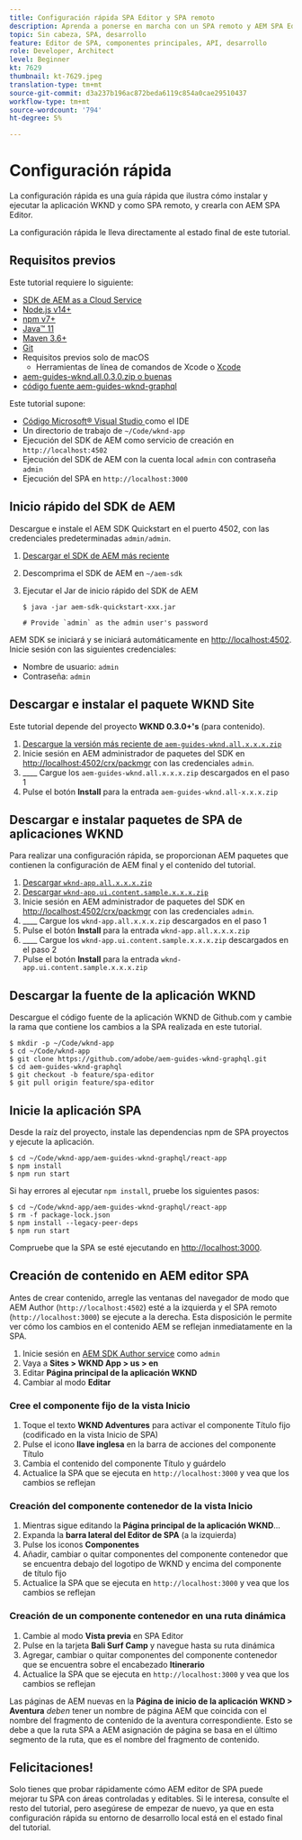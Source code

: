 ```yaml
---
title: Configuración rápida SPA Editor y SPA remoto
description: Aprenda a ponerse en marcha con un SPA remoto y AEM SPA Editor en 15 minutos!
topic: Sin cabeza, SPA, desarrollo
feature: Editor de SPA, componentes principales, API, desarrollo
role: Developer, Architect
level: Beginner
kt: 7629
thumbnail: kt-7629.jpeg
translation-type: tm+mt
source-git-commit: d3a237b196ac872beda6119c854a0cae29510437
workflow-type: tm+mt
source-wordcount: '794'
ht-degree: 5%

---
```



# Configuración rápida

La configuración rápida es una guía rápida que ilustra cómo instalar y ejecutar la aplicación WKND y como SPA remoto, y crearla con AEM SPA Editor.

La configuración rápida le lleva directamente al estado final de este tutorial.

## Requisitos previos

Este tutorial requiere lo siguiente:

+ [SDK de AEM as a Cloud Service](https://experienceleague.adobe.com/docs/experience-manager-learn/cloud-service/local-development-environment-set-up/aem-runtime.html?lang=en)
+ [Node.js v14+](https://nodejs.org/en/)
+ [npm v7+](https://www.npmjs.com/)
+ [Java™ 11](https://downloads.experiencecloud.adobe.com/content/software-distribution/en/general.html)
+ [Maven 3.6+](https://maven.apache.org/)
+ [Git](https://git-scm.com/downloads)
+ Requisitos previos solo de macOS
   + [](https://developer.apple.com/xcode/) Herramientas de línea de comandos de Xcode o  [Xcode](https://developer.apple.com/xcode/resources/)
+ [aem-guides-wknd.all.0.3.0.zip o buenas](https://github.com/adobe/aem-guides-wknd/releases)
+ [código fuente aem-guides-wknd-graphql](https://github.com/adobe/aem-guides-wknd-graphql)


Este tutorial supone:

+ [Código Microsoft® Visual Studio ](https://visualstudio.microsoft.com/) como el IDE
+ Un directorio de trabajo de `~/Code/wknd-app`
+ Ejecución del SDK de AEM como servicio de creación en `http://localhost:4502`
+ Ejecución del SDK de AEM con la cuenta local `admin` con contraseña `admin`
+ Ejecución del SPA en `http://localhost:3000`

## Inicio rápido del SDK de AEM

Descargue e instale el AEM SDK Quickstart en el puerto 4502, con las credenciales predeterminadas `admin/admin`.

1. [Descargar el SDK de AEM más reciente](https://experience.adobe.com/#/downloads/content/software-distribution/en/aemcloud.html?fulltext=AEM*+SDK*&amp;orderby=%40jcr%3Acontent%2Fjcr%3AlastModified&amp;orderby.sort=desc&amp;layout=list&amp;p.offset=0&amp;p.limit=1)
1. Descomprima el SDK de AEM en `~/aem-sdk`
1. Ejecutar el Jar de inicio rápido del SDK de AEM

   ```
   $ java -jar aem-sdk-quickstart-xxx.jar
   
   # Provide `admin` as the admin user's password
   ```

AEM SDK se iniciará y se iniciará automáticamente en [http://localhost:4502](http://localhost:4502). Inicie sesión con las siguientes credenciales:

+ Nombre de usuario: `admin`
+ Contraseña: `admin`

## Descargar e instalar el paquete WKND Site

Este tutorial depende del proyecto __WKND 0.3.0+&#39;s__ (para contenido).

1. [Descargue la versión más reciente de  `aem-guides-wknd.all.x.x.x.zip`](https://github.com/adobe/aem-guides-wknd/releases)
1. Inicie sesión en AEM administrador de paquetes del SDK en [http://localhost:4502/crx/packmgr](http://localhost:4502/crx/packmgr) con las credenciales `admin`.
1. ____ Cargue los  `aem-guides-wknd.all.x.x.x.zip` descargados en el paso 1
1. Pulse el botón __Install__ para la entrada `aem-guides-wknd.all-x.x.x.zip`

## Descargar e instalar paquetes de SPA de aplicaciones WKND

Para realizar una configuración rápida, se proporcionan AEM paquetes que contienen la configuración de AEM final y el contenido del tutorial.

1. [Descargar `wknd-app.all.x.x.x.zip`](./assets/quick-setup/wknd-app.all-1.0.0-SNAPSHOT.zip)
1. [Descargar `wknd-app.ui.content.sample.x.x.x.zip`](./assets/quick-setup/wknd-app.ui.content.sample-1.0.0.zip)
1. Inicie sesión en AEM administrador de paquetes del SDK en [http://localhost:4502/crx/packmgr](http://localhost:4502/crx/packmgr) con las credenciales `admin`.
1. ____ Cargue los  `wknd-app.all.x.x.x.zip` descargados en el paso 1
1. Pulse el botón __Install__ para la entrada `wknd-app.all.x.x.x.zip`
1. ____ Cargue los  `wknd-app.ui.content.sample.x.x.x.zip` descargados en el paso 2
1. Pulse el botón __Install__ para la entrada `wknd-app.ui.content.sample.x.x.x.zip`

## Descargar la fuente de la aplicación WKND

Descargue el código fuente de la aplicación WKND de Github.com y cambie la rama que contiene los cambios a la SPA realizada en este tutorial.

```
$ mkdir -p ~/Code/wknd-app
$ cd ~/Code/wknd-app
$ git clone https://github.com/adobe/aem-guides-wknd-graphql.git
$ cd aem-guides-wknd-graphql
$ git checkout -b feature/spa-editor
$ git pull origin feature/spa-editor
```

## Inicie la aplicación SPA

Desde la raíz del proyecto, instale las dependencias npm de SPA proyectos y ejecute la aplicación.

```
$ cd ~/Code/wknd-app/aem-guides-wknd-graphql/react-app
$ npm install
$ npm run start
```

Si hay errores al ejecutar `npm install`, pruebe los siguientes pasos:

```
$ cd ~/Code/wknd-app/aem-guides-wknd-graphql/react-app
$ rm -f package-lock.json
$ npm install --legacy-peer-deps
$ npm run start
```

Compruebe que la SPA se esté ejecutando en [http://localhost:3000](http://localhost:3000).

## Creación de contenido en AEM editor SPA

Antes de crear contenido, arregle las ventanas del navegador de modo que AEM Author (`http://localhost:4502`) esté a la izquierda y el SPA remoto (`http://localhost:3000`) se ejecute a la derecha. Esta disposición le permite ver cómo los cambios en el contenido AEM se reflejan inmediatamente en la SPA.

1. Inicie sesión en [AEM SDK Author service](http://localhost:4502) como `admin`
1. Vaya a __Sites > WKND App > us > en__
1. Editar __Página principal de la aplicación WKND__
1. Cambiar al modo __Editar__

### Cree el componente fijo de la vista Inicio

1. Toque el texto __WKND Adventures__ para activar el componente Título fijo (codificado en la vista Inicio de SPA)
1. Pulse el icono __llave inglesa__ en la barra de acciones del componente Título
1. Cambia el contenido del componente Título y guárdelo
1. Actualice la SPA que se ejecuta en `http://localhost:3000` y vea que los cambios se reflejan

### Creación del componente contenedor de la vista Inicio

1. Mientras sigue editando la __Página principal de la aplicación WKND__...
1. Expanda la __barra lateral del Editor de SPA__ (a la izquierda)
1. Pulse los iconos __Componentes__
1. Añadir, cambiar o quitar componentes del componente contenedor que se encuentra debajo del logotipo de WKND y encima del componente de título fijo
1. Actualice la SPA que se ejecuta en `http://localhost:3000` y vea que los cambios se reflejan

### Creación de un componente contenedor en una ruta dinámica

1. Cambie al modo __Vista previa__ en SPA Editor
1. Pulse en la tarjeta __Bali Surf Camp__ y navegue hasta su ruta dinámica
1. Agregar, cambiar o quitar componentes del componente contenedor que se encuentra sobre el encabezado __Itinerario__
1. Actualice la SPA que se ejecuta en `http://localhost:3000` y vea que los cambios se reflejan

Las páginas de AEM nuevas en la __Página de inicio de la aplicación WKND > Aventura__ _deben_ tener un nombre de página AEM que coincida con el nombre del fragmento de contenido de la aventura correspondiente. Esto se debe a que la ruta SPA a AEM asignación de página se basa en el último segmento de la ruta, que es el nombre del fragmento de contenido.

## Felicitaciones!

Solo tienes que probar rápidamente cómo AEM editor de SPA puede mejorar tu SPA con áreas controladas y editables. Si le interesa, consulte el resto del tutorial, pero asegúrese de empezar de nuevo, ya que en esta configuración rápida su entorno de desarrollo local está en el estado final del tutorial.
